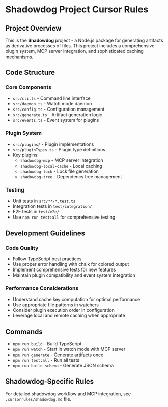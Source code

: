 # Shadowdog Project Cursor Rules

## Project Overview

This is the **Shadowdog** project - a Node.js package for generating artifacts as derivative processes of files. This project includes a comprehensive plugin system, MCP server integration, and sophisticated caching mechanisms.

## Code Structure

### Core Components

- `src/cli.ts` - Command line interface
- `src/daemon.ts` - Watch mode daemon
- `src/config.ts` - Configuration management
- `src/generate.ts` - Artifact generation logic
- `src/events.ts` - Event system for plugins

### Plugin System

- `src/plugins/` - Plugin implementations
- `src/pluginTypes.ts` - Plugin type definitions
- Key plugins:
  - `shadowdog-mcp` - MCP server integration
  - `shadowdog-local-cache` - Local caching
  - `shadowdog-lock` - Lock file generation
  - `shadowdog-tree` - Dependency tree management

### Testing

- Unit tests in `src/**/*.test.ts`
- Integration tests in `test/integration/`
- E2E tests in `test/e2e/`
- Use `npm run test:all` for comprehensive testing

## Development Guidelines

### Code Quality

- Follow TypeScript best practices
- Use proper error handling with chalk for colored output
- Implement comprehensive tests for new features
- Maintain plugin compatibility and event system integration

### Performance Considerations

- Understand cache key computation for optimal performance
- Use appropriate file patterns in watchers
- Consider plugin execution order in configuration
- Leverage local and remote caching when appropriate

## Commands

- `npm run build` - Build TypeScript
- `npm run watch` - Start in watch mode with MCP server
- `npm run generate` - Generate artifacts once
- `npm run test:all` - Run all tests
- `npm run build-schema` - Generate JSON schema

## Shadowdog-Specific Rules

For detailed shadowdog workflow and MCP integration, see `.cursorrules/shadowdog.md` file.
